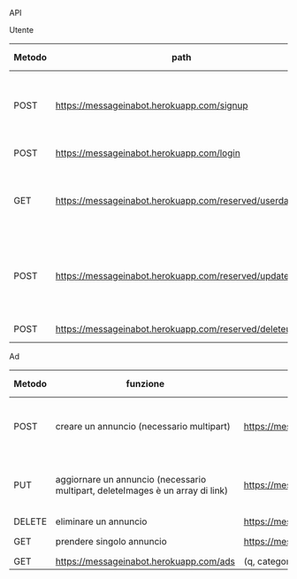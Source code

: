 API

Utente

| Metodo | path | parametri input | parametri output |
| ------ | ---- | --------------- | ---------------- |
| POST | https://messageinabot.herokuapp.com/signup | name, surname, email, password (image, phone) | success, token |
| POST | https://messageinabot.herokuapp.com/login | email, password | success, token |
| GET | https://messageinabot.herokuapp.com/reserved/userdata | token | success, name, surname, email, image, phone |
| POST | https://messageinabot.herokuapp.com/reserved/updateuser | token, (name, surname, email, password image, phone) | success, log |
| POST | https://messageinabot.herokuapp.com/reserved/deleteuser | token | success, log |

Ad

| Metodo | funzione | path | parametri input | parametri output |
| ------ | -------- | ---- | --------------- | ---------------- |
| POST | creare un annuncio (necessario multipart) | https://messageinabot.herokuapp.com/ads | title, desc, category, price (images), token | success |
| PUT | aggiornare un annuncio (necessario multipart, deleteImages è un array di link) | https://messageinabot.herokuapp.com/ads/<id_ad> | (title, desc, category, price images, deleteImages), token | success |
| DELETE | eliminare un annuncio | https://messageinabot.herokuapp.com/ads/<id_ad> | token | success |
| GET | prendere singolo annuncio | https://messageinabot.herokuapp.com/ads/<id_ad> |  | success, ad |
| GET | https://messageinabot.herokuapp.com/ads | (q, category, gratis, limit, offset, fromLast) | success, ads |
